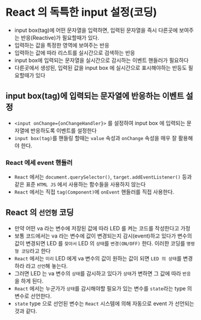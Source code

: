 # React 의 독특한 input 설정(코딩)

- input box(tag)에 어떤 문자열을 입력하면, 입력된 문자열을 즉시 다른곳에 보여주는 반응(Reactive)가 필요할때가 있다.
- 입력하는 값을 특정한 영역에 보여주는 반응
- 입력하는 값에 따라 리스트를 실시간으로 검색하는 반응
- input box에 입력되는 문자열을 실시간으로 감시하는 이벤트 핸들러가 필요하다
- 다른곳에서 생성된, 입력된 값을 input box 에 실시간으로 표시해야하는 반등도 필요할때가 있다

## input box(tag)에 입력되는 문자열에 반응하는 이벤트 설정

- `<input onChange={onChangeHandler}>` 를 설정하여 input box 에 입력되는 문자열에 반응하도록 이벤트를 설정한다
- `input box(tag)`를 핸들링 할때는 `value` 속성과 `onChange` 속성을 매우 잘 활용해야 한다.

### React 에세 event 핸들러

- `React` 에서는 `document.querySelector()`, `target.addEventListener()` 등과 같은 표준 `HTML JS` 에서 사용하는 함수들을 사용하지 않는다
- `React` 에서는 직접 `tag(Component)`에 `onEvent` 핸들러를 직접 사용한다.

## React 의 `선언형` 코딩

- 만약 어떤 va 라는 변수에 저장된 값에 따라 LED 를 켜는 코드를 작성한다고 가정
- 보통 코드에서는 va 라는 변수에 값이 변경되는지 감시(event)하고 있다가 변수의 값이 변경되면 LED 를 `찾아서` LED 의 `상태`를 `변경(ON/OFF)` 한다. 이러한 코딩를 `명령형 코딩`라고 한다
- `React` 에서는 `미리` LED 에게 va 변수의 값이 원하는 값이 되면 `LED 의 상태`를 변경하라 라고 `선언`해 놓는다.
- 그러면 LED 는 va 변수의 `상태`를 감시하고 있다가 `상태`가 변하면 그 값에 따라 `반응`을 하게 된다.
- `React` 에서는 누군가가 `상태`를 감시해야할 필요가 있는 변수를 `state`라는 type 의 변수로 선언한다.
- `state` type 으로 선언된 변수는 `React` 시스템에 의해 자동으로 event 가 선언되는 것과 같다.
